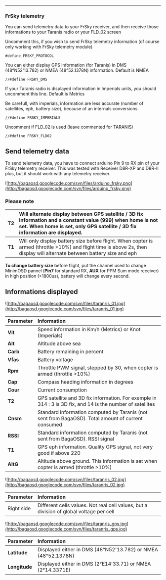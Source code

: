 
---

### FrSky telemetry ###
You can send telemetry data to your FrSky receiver, and then receive those informations to your Taranis radio or your FLD\_02 screen

Uncomment this, if you wish to send FrSky telemetry information (of course only working with FrSky telemetry module)
```
#define FRSKY_PROTOCOL
```

You can either display GPS information (for Taranis) in DMS (48°N52'13.782) or NMEA (48°52.1378N) information. Default is NMEA
```
//#define FRSKY_DMS
```

If your Taranis radio is displayed information in Imperials units, you should uncomment this line. Default is Metrics


Be carefull, with imperials, information are less accurate (number of satellites, eph, battery size), because of an internals conversions.
```
//#define FRSKY_IMPERIALS
```

Uncomment if FLD\_02 is used (leave commented for TARANIS)
```
//#define FRSKY_FLD02
```

## Send telemetry data ##

To send telemetry data, you have to connect arduino Pin 9 to RX pin of your FrSky telemetry receiver.
This was tested with Receiver D8R-XP and D8R-II plus, but it should work with any telemetry receiver.

![http://bagaosd.googlecode.com/svn/files/arduino_frsky.png](http://bagaosd.googlecode.com/svn/files/arduino_frsky.png)


### Please note ###

| **T2** |Will alternate display between GPS satellite / 3D fix information and a constant value (999) when home is not set. When home is set, only GPS satellite / 3D fix information are displayed.|
|:-------|:------------------------------------------------------------------------------------------------------------------------------------------------------------------------------------------|
| **T1** |Will only display battery size before flight. When copter is armed (throttle >10%) and flight time is above 2s, then display will alternate between battery size and eph|

**To change battery size** before flight, put the channel used to change MinimOSD pannel (**Pin7** for standard RX, **AUX** for PPM Sum mode receiver) in high position (>1800us), battery will change every second.

## Informations displayed ##

![http://bagaosd.googlecode.com/svn/files/taranris_01.jpg](http://bagaosd.googlecode.com/svn/files/taranris_01.jpg)

| **Parameter** | **Information** |
|:--------------|:----------------|
| **Vit**  | Speed information in Km/h (Metrics) or Knot (Imperials)|
| **Alt**  | Altitude above sea |
| **Carb** | Battery remaining in percent |
| **Vfas** | Battery voltage |
| **Rpm**  | Throttle PWM signal, stepped by 30, when copter is armed (throttle >10%)|
| **Cap**  | Compass heading information in degrees |
| **Cour** | Current consumption |
| **T2**   | GPS satellite and 3D fix information. For exemple in 314 : 3 is 3D fix, and 14 is the number of satellites|
| **Cnsm** | Standard information computed by Taranis (not sent from BagaOSD). Total amount of current consumed|
| **RSSI** | Standard information computed by Taranis (not sent from BagaOSD). RSSI signal|
| **T1**   | GPS eph information. Quality GPS signal, not very good if above 220|
| **AltG** | Altitude above ground. This information is set when copter is armed (throttle >10%) |


![http://bagaosd.googlecode.com/svn/files/taranris_02.jpg](http://bagaosd.googlecode.com/svn/files/taranris_02.jpg)

| **Parameter** | **Information** |
|:--------------|:----------------|
| Right side  | Different cells values. Not real cell values, but a division of global voltage per cell|


![http://bagaosd.googlecode.com/svn/files/taranris_gps.jpg](http://bagaosd.googlecode.com/svn/files/taranris_gps.jpg)

| **Parameter** | **Information** |
|:--------------|:----------------|
| **Latitude**  | Displayed either in DMS (48°N52'13.782) or NMEA (48°52.1378N)|
| **Longitude** | Displayed either in DMS (2°E14'33.71) or NMEA (2°14.3371E) |
